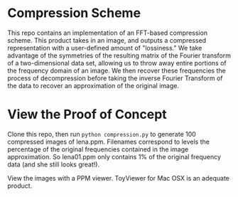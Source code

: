 Compression Scheme
===

This repo contains an implementation of an FFT-based compression scheme. This product takes in an image, and outputs a compressed representation with a user-defined amount of "lossiness." We take advantage of the symmetries of the resulting matrix of the Fourier transform of a two-dimensional data set, allowing us to throw away entire portions of the frequency domain of an image. We then recover these frequencies the process of decompression before taking the inverse Fourier Transform of the data to recover an approximation of the original image. 


View the Proof of Concept
====
Clone this repo, then run `python compression.py` to generate 100 compressed images of lena.ppm. Filenames correspond to levels the percentage of the original frequencies contained in the image approximation. So lena01.ppm only contains 1% of the original frequency data (and she still looks great!). 

View the images with a PPM viewer. ToyViewer for Mac OSX is an adequate product. 


